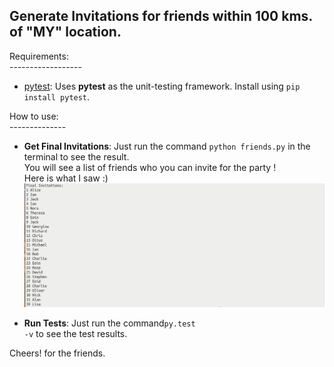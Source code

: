 ## Generate Invitations for friends within 100 kms. of "MY" location.

Requirements:
<br>------------------
* [pytest](http://doc.pytest.org/en/latest/): Uses __pytest__ as the unit-testing framework. Install using <code>pip install pytest</code>.

How to use:
<br>--------------
* __Get Final Invitations__: Just run the command <code>python friends.py</code> in the terminal to see the result.<br>
  You will see a list of friends who you can invite for the party !<br>
  Here is what I saw :)<br>
  ![friends](imgs/friends.png)

* __Run Tests__: Just run the command<code>py.test -v</code> to see the test results.


Cheers! for the friends.
